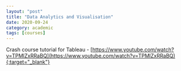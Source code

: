 ```yaml
---
layout: "post"
title: "Data Analytics and Visualisation"
date: 2020-09-24
category: academic
tags: [courses]
---
```

Crash course tutorial for Tableau - [https://www.youtube.com/watch?v=TPMlZxRRaBQ](https://www.youtube.com/watch?v=TPMlZxRRaBQ){:target="_blank"}